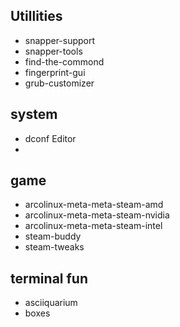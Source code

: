 ## Utillities
- snapper-support
- snapper-tools
- find-the-commond
- fingerprint-gui
- grub-customizer
## system
- dconf Editor
- 

## game
- arcolinux-meta-meta-steam-amd
- arcolinux-meta-meta-steam-nvidia
- arcolinux-meta-meta-steam-intel
- steam-buddy
- steam-tweaks

## terminal fun
- asciiquarium
- boxes

